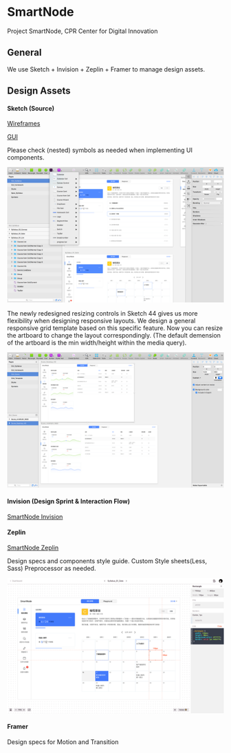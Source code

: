 # SmartNode
Project SmartNode, CPR Center for Digital Innovation

## General

We use Sketch + Invision + Zeplin + Framer to manage design assets.

## Design Assets

#### Sketch (Source)
<a href="https://sketch.cloud/s/gkbd" target="_blank">Wireframes</a>

<a href="https://sketch.cloud/s/zAZe/p/gui_syllabus" target="_blank">GUI</a>

Please check (nested) symbols as needed when implementing UI components.

![Sketch](assets/sketch_sc.jpg)

The newly redesigned resizing controls in Sketch 44 gives us more flexibility when designing responsive layouts. We design a general responsive grid template based on this specific feature. Now you can resize the artboard to change the layout correspondingly. (The default demension of the artboard is the min width/height within the media query).

![Sketch](assets/responsive_layout.jpg)

#### Invision (Design Sprint & Interaction Flow)

<a href="https://invis.io/6HBLTNZGB" target="_blank">SmartNode Invision</a>

#### Zeplin

<a href="https://zpl.io/a6fbt" target="_blank">SmartNode Zeplin</a>

Design specs and components style guide. Custom Style sheets(Less, Sass) Preprocessor as needed.

![Zeplin](assets/zeplin_sc.jpg)

#### Framer

Design specs for Motion and Transition
